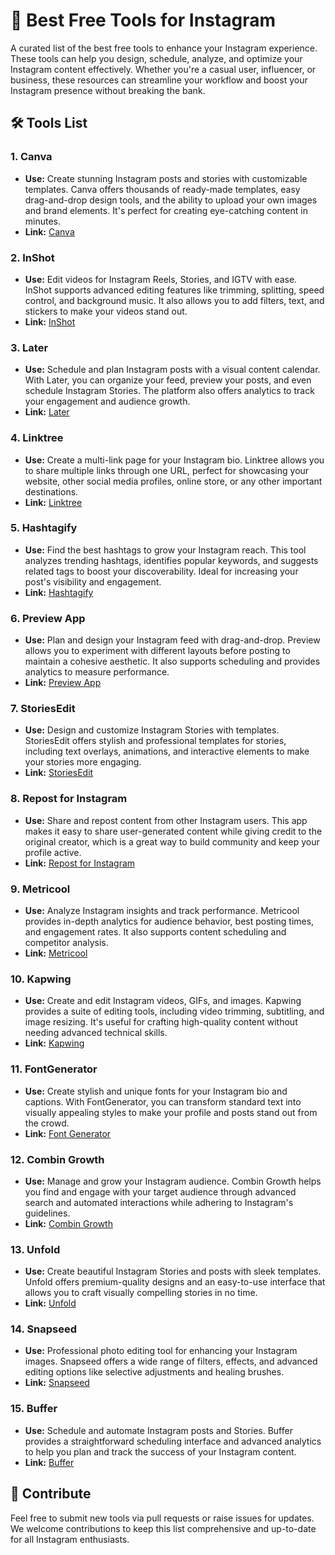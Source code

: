 # 📸 Best Free Tools for Instagram

A curated list of the best free tools to enhance your Instagram experience. These tools can help you design, schedule, analyze, and optimize your Instagram content effectively. Whether you're a casual user, influencer, or business, these resources can streamline your workflow and boost your Instagram presence without breaking the bank.

## 🛠️ Tools List

### 1. **Canva**
- **Use:** Create stunning Instagram posts and stories with customizable templates. Canva offers thousands of ready-made templates, easy drag-and-drop design tools, and the ability to upload your own images and brand elements. It's perfect for creating eye-catching content in minutes.
- **Link:** [Canva](https://www.canva.com)

### 2. **InShot**
- **Use:** Edit videos for Instagram Reels, Stories, and IGTV with ease. InShot supports advanced editing features like trimming, splitting, speed control, and background music. It also allows you to add filters, text, and stickers to make your videos stand out.
- **Link:** [InShot](https://inshot.com)

### 3. **Later**
- **Use:** Schedule and plan Instagram posts with a visual content calendar. With Later, you can organize your feed, preview your posts, and even schedule Instagram Stories. The platform also offers analytics to track your engagement and audience growth.
- **Link:** [Later](https://later.com)

### 4. **Linktree**
- **Use:** Create a multi-link page for your Instagram bio. Linktree allows you to share multiple links through one URL, perfect for showcasing your website, other social media profiles, online store, or any other important destinations.
- **Link:** [Linktree](https://linktr.ee)

### 5. **Hashtagify**
- **Use:** Find the best hashtags to grow your Instagram reach. This tool analyzes trending hashtags, identifies popular keywords, and suggests related tags to boost your discoverability. Ideal for increasing your post's visibility and engagement.
- **Link:** [Hashtagify](https://hashtagify.me)

### 6. **Preview App**
- **Use:** Plan and design your Instagram feed with drag-and-drop. Preview allows you to experiment with different layouts before posting to maintain a cohesive aesthetic. It also supports scheduling and provides analytics to measure performance.
- **Link:** [Preview App](https://thepreviewapp.com)

### 7. **StoriesEdit**
- **Use:** Design and customize Instagram Stories with templates. StoriesEdit offers stylish and professional templates for stories, including text overlays, animations, and interactive elements to make your stories more engaging.
- **Link:** [StoriesEdit](https://storiesedit.com)

### 8. **Repost for Instagram**
- **Use:** Share and repost content from other Instagram users. This app makes it easy to share user-generated content while giving credit to the original creator, which is a great way to build community and keep your profile active.
- **Link:** [Repost for Instagram](https://www.repostapp.com)

### 9. **Metricool**
- **Use:** Analyze Instagram insights and track performance. Metricool provides in-depth analytics for audience behavior, best posting times, and engagement rates. It also supports content scheduling and competitor analysis.
- **Link:** [Metricool](https://metricool.com)

### 10. **Kapwing**
- **Use:** Create and edit Instagram videos, GIFs, and images. Kapwing provides a suite of editing tools, including video trimming, subtitling, and image resizing. It's useful for crafting high-quality content without needing advanced technical skills.
- **Link:** [Kapwing](https://www.kapwing.com)

### 11. **FontGenerator**
- **Use:** Create stylish and unique fonts for your Instagram bio and captions. With FontGenerator, you can transform standard text into visually appealing styles to make your profile and posts stand out from the crowd.
- **Link:** [Font Generator](https://fontgenerator.click)

### 12. **Combin Growth**
- **Use:** Manage and grow your Instagram audience. Combin Growth helps you find and engage with your target audience through advanced search and automated interactions while adhering to Instagram's guidelines.
- **Link:** [Combin Growth](https://www.combin.com/growth/)

### 13. **Unfold**
- **Use:** Create beautiful Instagram Stories and posts with sleek templates. Unfold offers premium-quality designs and an easy-to-use interface that allows you to craft visually compelling stories in no time.
- **Link:** [Unfold](https://www.unfold.com)

### 14. **Snapseed**
- **Use:** Professional photo editing tool for enhancing your Instagram images. Snapseed offers a wide range of filters, effects, and advanced editing options like selective adjustments and healing brushes.
- **Link:** [Snapseed](https://apps.apple.com/us/app/snapseed/id439438619)

### 15. **Buffer**
- **Use:** Schedule and automate Instagram posts and Stories. Buffer provides a straightforward scheduling interface and advanced analytics to help you plan and track the success of your Instagram content.
- **Link:** [Buffer](https://buffer.com)

## 📢 Contribute
Feel free to submit new tools via pull requests or raise issues for updates. We welcome contributions to keep this list comprehensive and up-to-date for all Instagram enthusiasts.

